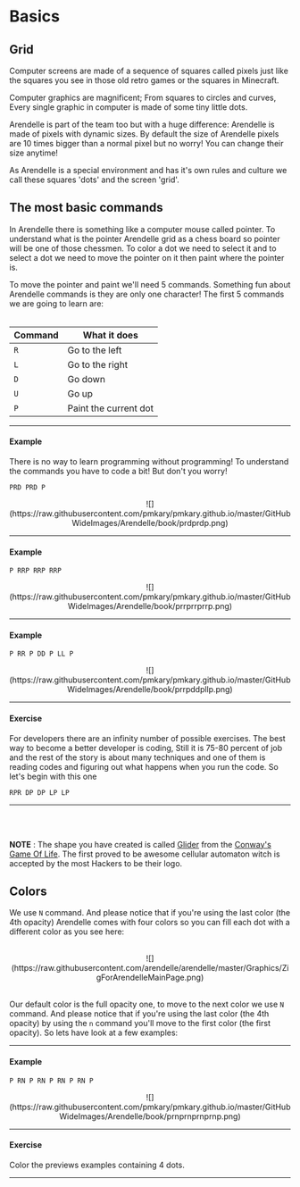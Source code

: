 
<!-- Copyright 2014 Pouya Kary k@arendelle.org -->

# Basics

## Grid
Computer screens are made of a sequence of squares called pixels just like the squares you see in those old retro games or the squares in Minecraft.

Computer graphics are magnificent; From squares to circles and curves, Every single graphic in computer is made of some tiny little dots.

Arendelle is part of the team too but with a huge difference: Arendelle is made of pixels with dynamic sizes. By default the size of Arendelle pixels are 10 times bigger than a normal pixel but no worry! You can change their size anytime!

As Arendelle is a special environment and has it's own rules and culture we call these squares 'dots' and the screen 'grid'.

## The most basic commands
In Arendelle there is something like a computer mouse called pointer. To understand what is the pointer Arendelle grid as a chess board so pointer will be one of those chessmen. To color a dot we need to select it and to select a dot we need to move the pointer on it then paint where the pointer is.<br>

To move the pointer and paint we'll need 5 commands. Something fun about Arendelle commands is they are only one character! The first 5 commands we are going to learn are:
<br><br>

|Command    | What it does          |
|-----------|-----------------------|
|`R`        | Go to the left        |
|`L`        | Go to the right       |
|`D`        | Go down               |
|`U`        | Go up                 |
|`P`        | Paint the current dot |


---

#### Example
There is no way to learn programming without programming! To understand the commands you have to code a bit! But don't you worry!

```
PRD PRD P
```

<center>
	![](https://raw.githubusercontent.com/pmkary/pmkary.github.io/master/GitHubWideImages/Arendelle/book/prdprdp.png)
</center>

---

#### Example

```
P RRP RRP RRP
```

<center>
	![](https://raw.githubusercontent.com/pmkary/pmkary.github.io/master/GitHubWideImages/Arendelle/book/prrprrprrp.png)
</center>

---

#### Example

```
P RR P DD P LL P
```

<center>
	![](https://raw.githubusercontent.com/pmkary/pmkary.github.io/master/GitHubWideImages/Arendelle/book/prrpddpllp.png)
</center>

---

#### Exercise
For developers there are an infinity number of possible exercises. The best way to become a better developer is coding, Still it is 75-80 percent of job and the rest of the story is about many techniques and one of them is reading codes and figuring out what happens when you run the code. So let's begin with this one

```
RPR DP DP LP LP
```

---

<br><br>

**NOTE** : The shape you have created is called [Glider](http://en.wikipedia.org/wiki/Glider_%28Conway%27s_Life%29) from the [Conway's Game Of Life](http://en.wikipedia.org/wiki/Conway%27s_Game_of_Life). The first proved to be awesome cellular automaton witch is accepted by the most Hackers to be their logo.

## Colors
We use `N` command. And please notice that if you're using the last color (the 4th opacity)
Arendelle comes with four colors so you can fill each dot with a different color as you see here:

<br>
<center>
	![](https://raw.githubusercontent.com/arendelle/arendelle/master/Graphics/ZigForArendelleMainPage.png)
</center>
<br>

Our default color is the full opacity one, to move to the next color we use `N` command. And please notice that if you're using the last color (the 4th opacity) by using the `n` command you'll move to the first color (the first opacity). So lets have look at a few examples:


<hr>
<h4>Example</h4>

```
P RN P RN P RN P RN P
```

<center>
	![](https://raw.githubusercontent.com/pmkary/pmkary.github.io/master/GitHubWideImages/Arendelle/book/prnprnprnprnp.png)
</center>

---

#### Exercise

Color the previews examples containing 4 dots.

---

<!-- Copyright 2014 Pouya Kary k@arendelle.org -->
